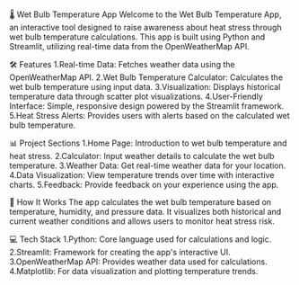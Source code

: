 🌡️ Wet Bulb Temperature App
Welcome to the Wet Bulb Temperature App, an interactive tool designed to raise awareness about heat stress through wet bulb temperature calculations. This app is built using Python and Streamlit, utilizing real-time data from the OpenWeatherMap API.

🛠️ Features
1.Real-time Data: Fetches weather data using the OpenWeatherMap API.
2.Wet Bulb Temperature Calculator: Calculates the wet bulb temperature using input data.
3.Visualization: Displays historical temperature data through scatter plot visualizations.
4.User-Friendly Interface: Simple, responsive design powered by the Streamlit framework.
5.Heat Stress Alerts: Provides users with alerts based on the calculated wet bulb temperature.

📊 Project Sections
1.Home Page: Introduction to wet bulb temperature and heat stress.
2.Calculator: Input weather details to calculate the wet bulb temperature.
3.Weather Data: Get real-time weather data for your location.
4.Data Visualization: View temperature trends over time with interactive charts.
5.Feedback: Provide feedback on your experience using the app.

🧪 How It Works
The app calculates the wet bulb temperature based on temperature, humidity, and pressure data. It visualizes both historical and current weather conditions and allows users to monitor heat stress risk.

💻 Tech Stack
1.Python: Core language used for calculations and logic.
2.Streamlit: Framework for creating the app's interactive UI.
3.OpenWeatherMap API: Provides weather data used for calculations.
4.Matplotlib: For data visualization and plotting temperature trends.
